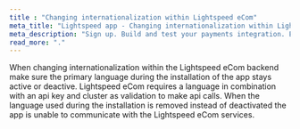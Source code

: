 ```yaml
---
title : "Changing internationalization within Lightspeed eCom"
meta_title: "Lightspeed app - Changing internationalization within Lightspeed eCom - MultiSafepay Docs"
meta_description: "Sign up. Build and test your payments integration. Explore our products and services. Use our API reference, SDKs, and wrappers. Get support."
read_more: "."
---
```


When changing internationalization within the Lightspeed eCom backend make sure the primary language during the installation of the app stays active or deactive.  Lightspeed eCom requires a language in combination with an api key and cluster as validation to make api calls. When the language used during the installation is removed instead of deactivated the app is unable to communicate with the Lightspeed eCom services.